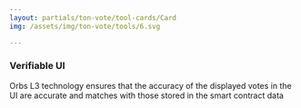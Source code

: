 ```yaml
---
layout: partials/ton-vote/tool-cards/Card
img: /assets/img/ton-vote/tools/6.svg

---
```



### Verifiable UI



Orbs L3 technology ensures that the accuracy of  the displayed votes in the UI are accurate and matches with those stored in the smart contract data
